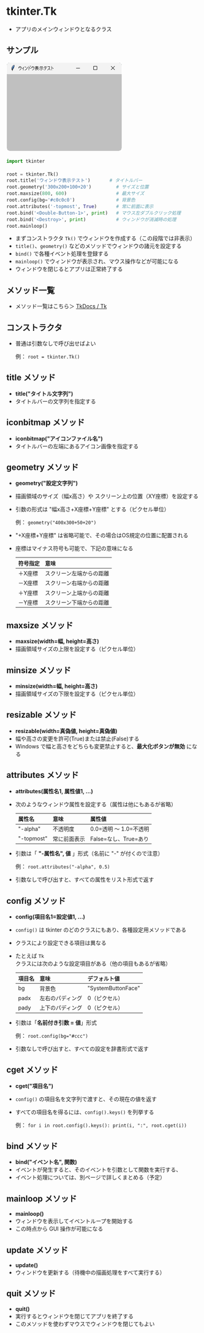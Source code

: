 # tkinter.Tk
- アプリのメインウィンドウとなるクラス

## サンプル
![01-tk-01.pyのスクリーンショット](img/01-tk-01.png)

```python
import tkinter

root = tkinter.Tk()
root.title('ウィンドウ表示テスト')       # タイトルバー
root.geometry('300x200+100+20')         # サイズと位置
root.maxsize(800, 600)                  # 最大サイズ
root.config(bg='#c0c0c0')               # 背景色
root.attributes('-topmost', True)       # 常に前面に表示
root.bind('<Double-Button-1>', print)   # マウス左ダブルクリック処理
root.bind('<Destroy>', print)           # ウィンドウが消滅時の処理
root.mainloop()
```

- まずコンストラクタ `Tk()` でウィンドウを作成する（この段階では非表示）
- `title()`、`geometry()` などのメソッドでウィンドウの諸元を設定する
- `bind()` で各種イベント処理を登録する
- `mainloop()` でウィンドウが表示され、マウス操作などが可能になる
- ウィンドウを閉じるとアプリは正常終了する

## メソッド一覧
- メソッド一覧はこちら＞ [TkDocs / Tk](https://tkdocs.com/pyref/tk.html)

## コンストラクタ
- 普通は引数なしで呼び出せばよい

	例： `root = tkinter.Tk()`

## title メソッド
- **title("タイトル文字列")**
- タイトルバーの文字列を指定する

## iconbitmap メソッド
- **iconbitmap("アイコンファイル名")**
- タイトルバーの左端にあるアイコン画像を指定する

## geometry メソッド
- **geometry("設定文字列")**
- 描画領域のサイズ（幅x高さ）や スクリーン上の位置（XY座標）を設定する
- 引数の形式は "幅x高さ+X座標+Y座標" とする（ピクセル単位）

	例： `geometry("400x300+50+20")`

- "+X座標+Y座標" は省略可能で、その場合はOS規定の位置に配置される
- 座標はマイナス符号も可能で、下記の意味になる

    |符号指定|意味|
    |---|---|
    |＋X座標 |スクリーン左端からの距離|
    |－X座標 |スクリーン右端からの距離|
    |＋Y座標 |スクリーン上端からの距離|
    |－Y座標 |スクリーン下端からの距離|

## maxsize メソッド
- **maxsize(width=幅, height=高さ)**
- 描画領域サイズの上限を設定する（ピクセル単位）

## minsize メソッド
- **minsize(width=幅, height=高さ)**
- 描画領域サイズの下限を設定する（ピクセル単位）

## resizable メソッド
- **resizable(width=真偽値, height=真偽値)**
- 幅や高さの変更を許可(True)または禁止(False)する
- Windows で幅と高さをどちらも変更禁止すると、**最大化ボタンが無効** になる

## attributes メソッド
- **attributes(属性名1, 属性値1, ...)**
- 次のようなウィンドウ属性を設定する（属性は他にもあるが省略）

    |属性名|意味|属性値|
    |---|---|---|
    |"-alpha"|不透明度|0.0=透明 ～ 1.0=不透明|
    |"-topmost"|常に前面表示|False=なし、True=あり|

- 引数は「 **"-属性名", 値** 」形式（名前に "-" が付くので注意）

	例： `root.attributes("-alpha", 0.5)`

- 引数なしで呼び出すと、すべての属性をリスト形式で返す

## config メソッド
- **config(項目名1=設定値1, ...)**
- `config()` は tkinter のどのクラスにもあり、各種設定用メソッドである
- クラスにより設定できる項目は異なる
- たとえば `Tk` クラスには次のような設定項目がある（他の項目もあるが省略）

	| 項目名 | 意味 | デフォルト値 |
    |---|---|---|
    |bg|背景色| "SystemButtonFace" |
    |padx|左右のパディング| 0（ピクセル）|
    |pady|上下のパディング| 0（ピクセル）|

- 引数は「**名前付き引数 = 値**」形式

	例： `root.config(bg="#ccc")`

- 引数なしで呼び出すと、すべての設定を辞書形式で返す

## cget メソッド 
- **cget("項目名")**
- `config()` の項目名を文字列で渡すと、その現在の値を返す
- すべての項目名を得るには、`config().keys()` を列挙する

	例： `for i in root.config().keys(): print(i, ":", root.cget(i))`  

## bind メソッド
- **bind("イベント名", 関数)**
- イベントが発生すると、そのイベントを引数として関数を実行する、
- イベント処理については、別ページで詳しくまとめる（予定）

## mainloop メソッド
- **mainloop()**
- ウィンドウを表示してイベントループを開始する
- この時点から GUI 操作が可能になる

## update メソッド
- **update()**
- ウィンドウを更新する（待機中の描画処理をすべて実行する）

## quit メソッド
- **quit()**
- 実行するとウィンドウを閉じてアプリを終了する
- このメソッドを使わずマウスでウィンドウを閉じてもよい
